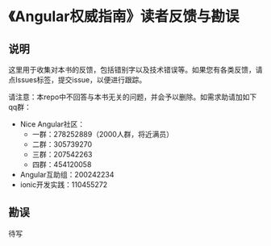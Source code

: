 # 《Angular权威指南》读者反馈与勘误

## 说明

这里用于收集对本书的反馈，包括错别字以及技术错误等。如果您有各类反馈，请点Issues标签，提交issue，以便进行跟踪。

请注意：本repo中不回答与本书无关的问题，并会予以删除。如需求助请加如下qq群：

- Nice Angular社区：
  - 一群：278252889（2000人群，将近满员）
  - 二群：305739270
  - 三群：207542263
  - 四群：454120058
- Angular互助组：200242234
- ionic开发实践：110455272

## 勘误

待写

